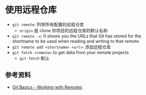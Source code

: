 # 使用远程仓库

- `git remote`: 列举所有配置的远程仓库
  - `origin` 是 clone 你项目的远程仓库的默认名称
- `git remote -v`: It shows you the URLs that Git has stored for the shortname to be used when reading and writing to that remote.
- `git remote add <shortname> <url>`: 添加远程仓库
- `git fetch <remote>` to get data from your remote projects
  - `git fetch` 默认

## 参考资料

- [Git Basics - Working with Remotes](https://git-scm.com/book/en/v2/Git-Basics-Working-with-Remotes)
